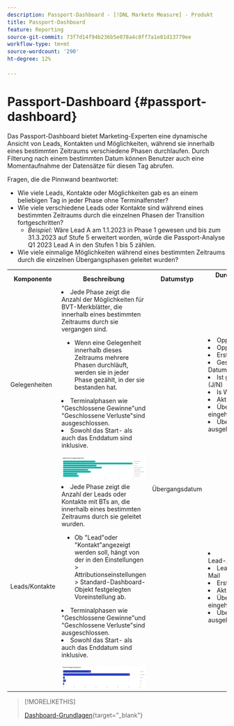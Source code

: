```yaml
---
description: Passport-Dashboard - [!DNL Marketo Measure] - Produkt
title: Passport-Dashboard
feature: Reporting
source-git-commit: 73f7d14f94b236b5e078a4c8ff7a1e81d13779ee
workflow-type: tm+mt
source-wordcount: '290'
ht-degree: 12%

---
```


# Passport-Dashboard {#passport-dashboard}

Das Passport-Dashboard bietet Marketing-Experten eine dynamische Ansicht von Leads, Kontakten und Möglichkeiten, während sie innerhalb eines bestimmten Zeitraums verschiedene Phasen durchlaufen. Durch Filterung nach einem bestimmten Datum können Benutzer auch eine Momentaufnahme der Datensätze für diesen Tag abrufen.

Fragen, die die Pinnwand beantwortet:

* Wie viele Leads, Kontakte oder Möglichkeiten gab es an einem beliebigen Tag in jeder Phase ohne Terminalfenster?
* Wie viele verschiedene Leads oder Kontakte sind während eines bestimmten Zeitraums durch die einzelnen Phasen der Transition fortgeschritten?
   * _Beispiel_: Wäre Lead A am 1.1.2023 in Phase 1 gewesen und bis zum 31.3.2023 auf Stufe 5 erweitert worden, würde die Passport-Analyse Q1 2023 Lead A in den Stufen 1 bis 5 zählen.
* Wie viele einmalige Möglichkeiten während eines bestimmten Zeitraums durch die einzelnen Übergangsphasen geleitet wurden?

<table style="table-layout:auto"> 
<tbody>
<tr> 
   <th>Komponente</th> 
   <th>Beschreibung</th>
   <th>Datumstyp</th>
   <th>Durchsuchen von Feldern</th>
   <th>Filter</th>
  </tr>
  <tr>
    <td>Gelegenheiten</td>
    <td><li>Jede Phase zeigt die Anzahl der Möglichkeiten für BVT-Merkblätter, die innerhalb eines bestimmten Zeitraums durch sie vergangen sind.</li>
<ul style="padding-left: 30px;"><li>Wenn eine Gelegenheit innerhalb dieses Zeitraums mehrere Phasen durchläuft, werden sie in jeder Phase gezählt, in der sie bestanden hat.</li></ul>
<li>Terminalphasen wie "Geschlossene Gewinne"und "Geschlossene Verluste"sind ausgeschlossen.</li>
<li>Sowohl das Start- als auch das Enddatum sind inklusive.</li>
<br/><img src="assets/passport-dashboard-1.png" width="600"></td>
    <td rowspan="2">Übergangsdatum</td>
    <td><li>Opportunity-ID</li>
<li>Opportunity-Name</li>
<li>Erstellungsdatum</li>
<li>Geschlossenes Datum</li>
<li>Ist geschlossen (J/N)</li>
<li>Is Won (Y/N)</li>
<li>Aktuelles Stadium</li>
<li>Übertragung eingehend Datum</li>
<li>Übertragung ausgehend Datum</li></td>
    <td rowspan="2"><li>Datum</li>
<li>Kanal</li>
<li>Unterkanal</li>
<li>Kampagne</li>
<li>Segmente</li></td>
  </tr>
  <tr>
    <td>Leads/Kontakte</td>
    <td><li>Jede Phase zeigt die Anzahl der Leads oder Kontakte mit BTs an, die innerhalb eines bestimmten Zeitraums durch sie geleitet wurden.</li>
<ul style="padding-left: 30px;"><li>Ob "Lead"oder "Kontakt"angezeigt werden soll, hängt von der in den Einstellungen &gt; Attributionseinstellungen &gt; Standard-Dashboard-Objekt festgelegten Voreinstellung ab.</li></ul>
<li>Terminalphasen wie "Geschlossene Gewinne"und "Geschlossene Verluste"sind ausgeschlossen.</li>
<li>Sowohl das Start- als auch das Enddatum sind inklusive.</li>
<br/><img src="assets/passport-dashboard-2.png" width="600"></td>
    <td><li>Lead-/Kontaktkennung</li>
<li>Lead-/Kontakt-E-Mail</li>
<li>Erstellungsdatum</li>
<li>Aktuelles Stadium</li>
<li>Übertragung eingehend Datum</li>
<li>Übertragung ausgehend Datum</li></td>
  </tr>
</tbody>
</table>

>[!MORELIKETHIS]
>
>[Dashboard-Grundlagen](/help/marketo-measure-discover-ui/dashboards/discover-dashboard-basics.md){target="_blank"}
